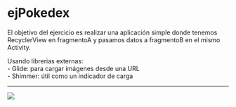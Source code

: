 # ejPokedex

<p>El objetivo del ejercicio es realizar una aplicación simple donde tenemos RecyclerView en fragmentoA y pasamos datos a fragmentoB en el mismo Activity.</p>
<p>Usando librerias externas:<br>
- Glide: para cargar imágenes desde una URL<br>
- Shimmer: útil como un indicador de carga</p>
<hr>
<img src="https://raw.githubusercontent.com/ArtemioD/ejPokedex/main/app/src/main/res/drawable/pokemon.jpg"/>
